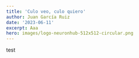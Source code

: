 ```yaml
---
title: 'Culo veo, culo quiero'
author: Juan García Ruiz
date: '2023-06-11'
excerpt: Aaa
hero: images/logo-neuronhub-512x512-circular.png
---
```

t﻿est
